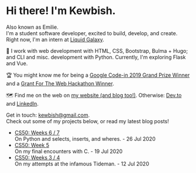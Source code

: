 # Hi there! I'm Kewbish.
Also known as Emilie.   
I'm a student software developer, excited to build, develop, and create. Right now, I'm an intern at [Liquid Galaxy](https://liquidgalaxy.eu).

💼 I work with web development with HTML, CSS, Bootstrap, Bulma + Hugo; and CLI and misc. development with Python. Currently, I'm exploring Flask and Vue.

🏆 You might know me for being a [Google Code-in 2019 Grand Prize Winner](https://codein.withgoogle.com/archive/2019/)
and a [Grant For The Web Hackathon Winner](https://dev.to/devteam/announcing-the-grant-for-the-web-x-dev-hackathon-winners-1nl4).

🗺️ Find me on the web on [my website (and blog too!)](https://kewbish.github.io/). Otherwise: [Dev.to](https://dev.to/kewbish) and [LinkedIn](https://www.linkedin.com/in/kewbish/).

Get in touch: [kewbish@gmail.com](mailto:kewbish@gmail.com).  
Check out some of my projects below, or read my latest blog posts!

<!--bp-->
- [CS50: Weeks 6 / 7](https://kewbish.github.io/blog/posts/200726/)  
On Python and selects, inserts, and wheres. - 26 Jul 2020
- [CS50: Week 5](https://kewbish.github.io/blog/posts/200719/)  
On my final encounters with C. - 19 Jul 2020
- [CS50: Weeks 3 / 4](https://kewbish.github.io/blog/posts/200712/)  
On my attempts at the infamous Tideman. - 12 Jul 2020
